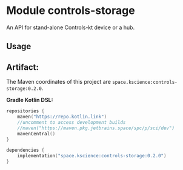 # Module controls-storage

An API for stand-alone Controls-kt device or a hub.

## Usage

## Artifact:

The Maven coordinates of this project are `space.kscience:controls-storage:0.2.0`.

**Gradle Kotlin DSL:**
```kotlin
repositories {
    maven("https://repo.kotlin.link")
    //uncomment to access development builds
    //maven("https://maven.pkg.jetbrains.space/spc/p/sci/dev")
    mavenCentral()
}

dependencies {
    implementation("space.kscience:controls-storage:0.2.0")
}
```
